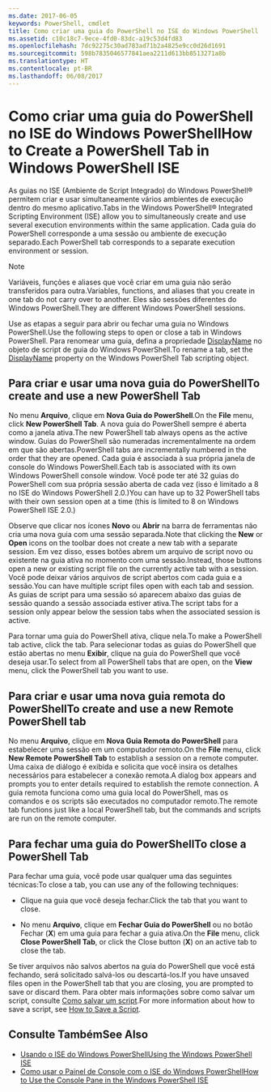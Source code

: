 ```yaml
---
ms.date: 2017-06-05
keywords: PowerShell, cmdlet
title: Como criar uma guia do PowerShell no ISE do Windows PowerShell
ms.assetid: c10c18c7-9ece-4fd0-83dc-a19c53d4fd83
ms.openlocfilehash: 7dc92275c30ad783ad71b2a4825e9cc0d26d1691
ms.sourcegitcommit: 598b7835046577841aea2211d613bb8513271a8b
ms.translationtype: HT
ms.contentlocale: pt-BR
ms.lasthandoff: 06/08/2017
---
```

# <a name="how-to-create-a-powershell-tab-in-windows-powershell-ise"></a><span data-ttu-id="50c7b-103">Como criar uma guia do PowerShell no ISE do Windows PowerShell</span><span class="sxs-lookup"><span data-stu-id="50c7b-103">How to Create a PowerShell Tab in Windows PowerShell ISE</span></span>
<span data-ttu-id="50c7b-104">As guias no ISE (Ambiente de Script Integrado) do Windows PowerShell® permitem criar e usar simultaneamente vários ambientes de execução dentro do mesmo aplicativo.</span><span class="sxs-lookup"><span data-stu-id="50c7b-104">Tabs in the Windows PowerShell® Integrated Scripting Environment (ISE) allow you to simultaneously create and use several execution environments within the same application.</span></span> <span data-ttu-id="50c7b-105">Cada guia do PowerShell corresponde a uma sessão ou ambiente de execução separado.</span><span class="sxs-lookup"><span data-stu-id="50c7b-105">Each PowerShell tab corresponds to a separate execution environment or session.</span></span>

> [!NOTE]
> <span data-ttu-id="50c7b-106">Variáveis, funções e aliases que você criar em uma guia não serão transferidos para outra.</span><span class="sxs-lookup"><span data-stu-id="50c7b-106">Variables, functions, and aliases that you create in one tab do not carry over to another.</span></span> <span data-ttu-id="50c7b-107">Eles são sessões diferentes do Windows PowerShell.</span><span class="sxs-lookup"><span data-stu-id="50c7b-107">They are different Windows PowerShell sessions.</span></span>

<span data-ttu-id="50c7b-108">Use as etapas a seguir para abrir ou fechar uma guia no Windows PowerShell.</span><span class="sxs-lookup"><span data-stu-id="50c7b-108">Use the following steps to open or close a tab in Windows PowerShell.</span></span> <span data-ttu-id="50c7b-109">Para renomear uma guia, defina a propriedade [DisplayName](The-PowerShellTab-Object.md#Displayname) no objeto de script de guia do Windows PowerShell.</span><span class="sxs-lookup"><span data-stu-id="50c7b-109">To rename a tab, set the [DisplayName](The-PowerShellTab-Object.md#Displayname) property on the Windows PowerShell Tab scripting object.</span></span>

## <a name="to-create-and-use-a-new-powershell-tab"></a><span data-ttu-id="50c7b-110">Para criar e usar uma nova guia do PowerShell</span><span class="sxs-lookup"><span data-stu-id="50c7b-110">To create and use a new PowerShell Tab</span></span>
<span data-ttu-id="50c7b-111">No menu **Arquivo**, clique em **Nova Guia do PowerShell**.</span><span class="sxs-lookup"><span data-stu-id="50c7b-111">On the **File** menu, click **New PowerShell Tab**.</span></span> <span data-ttu-id="50c7b-112">A nova guia do PowerShell sempre é aberta como a janela ativa.</span><span class="sxs-lookup"><span data-stu-id="50c7b-112">The new PowerShell tab always opens as the active window.</span></span> <span data-ttu-id="50c7b-113">Guias do PowerShell são numeradas incrementalmente na ordem em que são abertas.</span><span class="sxs-lookup"><span data-stu-id="50c7b-113">PowerShell tabs are incrementally numbered in the order that they are opened.</span></span> <span data-ttu-id="50c7b-114">Cada guia é associada à sua própria janela de console do Windows PowerShell.</span><span class="sxs-lookup"><span data-stu-id="50c7b-114">Each tab is associated with its own Windows PowerShell console window.</span></span> <span data-ttu-id="50c7b-115">Você pode ter até 32 guias do PowerShell com sua própria sessão aberta de cada vez (isso é limitado a 8 no ISE do Windows PowerShell 2.0.)</span><span class="sxs-lookup"><span data-stu-id="50c7b-115">You can have up to 32 PowerShell tabs with their own session open at a time (this is limited to 8 on Windows PowerShell ISE 2.0.)</span></span>

<span data-ttu-id="50c7b-116">Observe que clicar nos ícones **Novo** ou **Abrir** na barra de ferramentas não cria uma nova guia com uma sessão separada.</span><span class="sxs-lookup"><span data-stu-id="50c7b-116">Note that clicking the **New** or **Open** icons on the toolbar does not create a new tab with a separate session.</span></span>  <span data-ttu-id="50c7b-117">Em vez disso, esses botões abrem um arquivo de script novo ou existente na guia ativa no momento com uma sessão.</span><span class="sxs-lookup"><span data-stu-id="50c7b-117">Instead, those buttons open a new or existing script file on the currently active tab with a session.</span></span> <span data-ttu-id="50c7b-118">Você pode deixar vários arquivos de script abertos com cada guia e a sessão.</span><span class="sxs-lookup"><span data-stu-id="50c7b-118">You can have multiple script files open with each tab and session.</span></span> <span data-ttu-id="50c7b-119">As guias de script para uma sessão só aparecem abaixo das guias de sessão quando a sessão associada estiver ativa.</span><span class="sxs-lookup"><span data-stu-id="50c7b-119">The script tabs for a session only appear below the session tabs when the associated session is active.</span></span>

<span data-ttu-id="50c7b-120">Para tornar uma guia do PowerShell ativa, clique nela.</span><span class="sxs-lookup"><span data-stu-id="50c7b-120">To make a PowerShell tab active, click the tab.</span></span> <span data-ttu-id="50c7b-121">Para selecionar todas as guias do PowerShell que estão abertas no menu **Exibir**, clique na guia do PowerShell que você deseja usar.</span><span class="sxs-lookup"><span data-stu-id="50c7b-121">To select from all PowerShell tabs that are open, on the **View** menu, click the PowerShell tab you want to use.</span></span>

## <a name="to-create-and-use-a-new-remote-powershell-tab"></a><span data-ttu-id="50c7b-122">Para criar e usar uma nova guia remota do PowerShell</span><span class="sxs-lookup"><span data-stu-id="50c7b-122">To create and use a new Remote PowerShell tab</span></span>
<span data-ttu-id="50c7b-123">No menu **Arquivo**, clique em **Nova Guia Remota do PowerShell** para estabelecer uma sessão em um computador remoto.</span><span class="sxs-lookup"><span data-stu-id="50c7b-123">On the **File** menu, click **New Remote PowerShell Tab** to establish a session on a remote computer.</span></span> <span data-ttu-id="50c7b-124">Uma caixa de diálogo é exibida e solicita que você insira os detalhes necessários para estabelecer a conexão remota.</span><span class="sxs-lookup"><span data-stu-id="50c7b-124">A dialog box appears and prompts you to enter details required to establish the remote connection.</span></span> <span data-ttu-id="50c7b-125">A guia remota funciona como uma guia local do PowerShell, mas os comandos e os scripts são executados no computador remoto.</span><span class="sxs-lookup"><span data-stu-id="50c7b-125">The remote tab functions just like a local PowerShell tab, but the commands and scripts are run on the remote computer.</span></span>

## <a name="to-close-a-powershell-tab"></a><span data-ttu-id="50c7b-126">Para fechar uma guia do PowerShell</span><span class="sxs-lookup"><span data-stu-id="50c7b-126">To close a PowerShell Tab</span></span>
<span data-ttu-id="50c7b-127">Para fechar uma guia, você pode usar qualquer uma das seguintes técnicas:</span><span class="sxs-lookup"><span data-stu-id="50c7b-127">To close a tab, you can use any of the following techniques:</span></span>

-   <span data-ttu-id="50c7b-128">Clique na guia que você deseja fechar.</span><span class="sxs-lookup"><span data-stu-id="50c7b-128">Click the tab that you want to close.</span></span>

-   <span data-ttu-id="50c7b-129">No menu **Arquivo**, clique em **Fechar Guia do PowerShell** ou no botão Fechar (**X**) em uma guia para fechar a guia ativa.</span><span class="sxs-lookup"><span data-stu-id="50c7b-129">On the **File** menu, click **Close PowerShell Tab**, or click  the Close button  (**X**) on an active tab to close the tab.</span></span>

<span data-ttu-id="50c7b-130">Se tiver arquivos não salvos abertos na guia do PowerShell que você está fechando, será solicitado salvá-los ou descartá-los.</span><span class="sxs-lookup"><span data-stu-id="50c7b-130">If you have unsaved files open in the PowerShell tab that you are closing, you are prompted to save or discard them.</span></span> <span data-ttu-id="50c7b-131">Para obter mais informações sobre como salvar um script, consulte [Como salvar um script](https://technet.microsoft.com/library/162f594d-efd3-4234-9960-45e56e6eadc8).</span><span class="sxs-lookup"><span data-stu-id="50c7b-131">For more information about how to save a script, see [How to Save a Script](https://technet.microsoft.com/library/162f594d-efd3-4234-9960-45e56e6eadc8).</span></span>

## <a name="see-also"></a><span data-ttu-id="50c7b-132">Consulte Também</span><span class="sxs-lookup"><span data-stu-id="50c7b-132">See Also</span></span>
- [<span data-ttu-id="50c7b-133">Usando o ISE do Windows PowerShell</span><span class="sxs-lookup"><span data-stu-id="50c7b-133">Using the Windows PowerShell ISE</span></span>](Using-the-Windows-PowerShell-ISE.md)
- [<span data-ttu-id="50c7b-134">Como usar o Painel de Console com o ISE do Windows PowerShell</span><span class="sxs-lookup"><span data-stu-id="50c7b-134">How to Use the Console Pane in the Windows PowerShell ISE</span></span>](How-to-Use-the-Console-Pane-in-the-Windows-PowerShell-ISE.md)

